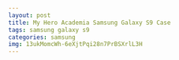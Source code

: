 ```yaml
---
layout: post
title: My Hero Academia Samsung Galaxy S9 Case
tags: samsung galaxy s9
categories: samsung
img: 13ukMomcWh-6eXjtPqi28n7PrBSXrlL3H
---
```

